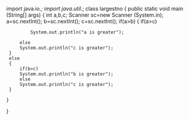 import java.io.*;
import java.util.*;
class largestno {
	public static void main (String[] args) 
	{
	 int a,b,c;
	 Scanner sc=new Scanner (System.in);
	 a=sc.nextInt();
	 b=sc.nextInt();
	 c=sc.nextInt();
	 if(a>b)
	 {
	     if(a>c)
	     
	         System.out.println("a is greater");
	    
	     else
	     System.out.println("c is greater");
	 }
	 else 
	 {
	     if(b>c)
	     System.out.println("b is greater");
	     else
	     System.out.println("c is greater");
	 }
	     
	}
}

